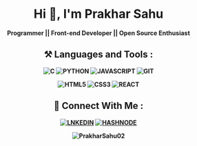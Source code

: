 <h1 align="center">Hi 👋, I'm Prakhar Sahu</h1>
<p align="center"><b>Programmer || Front-end Developer || Open Source Enthusiast<b></p>

<h2 align="center">⚒️ Languages and Tools :</h2>
<p align="center">
 <img alt="C" src="https://img.shields.io/badge/c-%2300599C.svg?&style=for-the-badge&logo=c&logoColor=white"/>
 <img alt="PYTHON" src="https://img.shields.io/badge/Python-3776AB?style=for-the-badge&logo=python&logoColor=white"/>
 <img alt="JAVASCRIPT" src="https://img.shields.io/badge/javascript-%23323330.svg?&style=for-the-badge&logo=javascript&logoColor=%23F7DF1E"/>
 <img alt="GIT" src="https://img.shields.io/badge/git%20-%231572B6.svg?&style=for-the-badge&logo=git&logoColor=orange" />

</p>
 <p align="center">
 <img alt="HTML5" src="https://img.shields.io/badge/html5-%23E34F26.svg?&style=for-the-badge&logo=html5&logoColor=white"/>
 <img alt="CSS3" src="https://img.shields.io/badge/css3-%231572B6.svg?&style=for-the-badge&logo=css3&logoColor=white"/>
  <img alt="REACT" src="https://img.shields.io/badge/React-20232A?style=for-the-badge&logo=react&logoColor=61DAFB" />
 </p>


<h2 align="center">🔗 Connect With Me :</h2>
<p align="center">
 <a href="https://www.linkedin.com/in/prakhar-sahu-4519b8206"><img alt="LNKEDIN" src="https://img.shields.io/badge/linkedin-%230077B5.svg?style=for-the-badge&logo=linkedin&logoColor=white"/></a>
 <a href="https://hashnode.com/@PrakharSahu"><img alt="HASHNODE" src="https://img.shields.io/badge/Hashnode-2962FF?style=for-the-badge&logo=hashnode&logoColor=white" /></a>
</p>
  
<p align="center">
  <img align="center" src="https://github-readme-stats.vercel.app/api?username=PrakharSahu02&show_icons=true&locale=en" alt="PrakharSahu02" />
</p>
<!---
PrakharSahu/PrkharSahu is a ✨ special ✨ repository because its `README.md` (this file) appears on your GitHub profile.
You can click the Preview link to take a look at your changes.
--->
